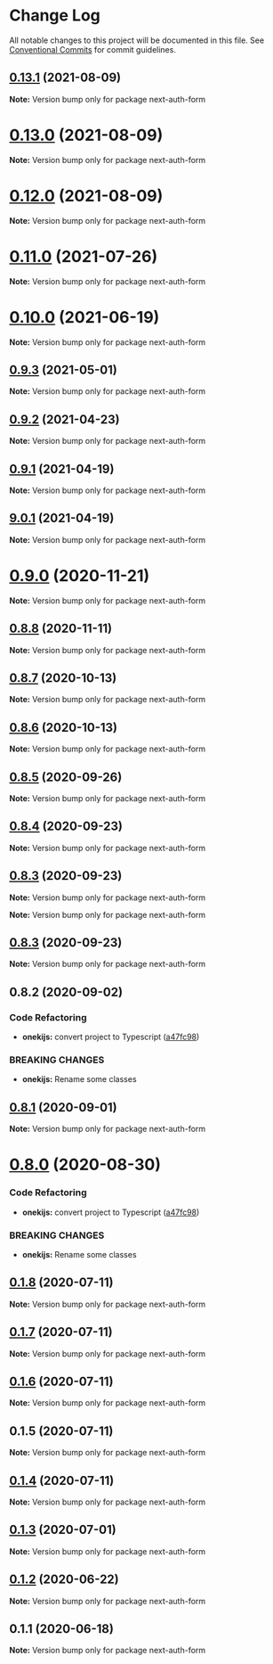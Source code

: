 # Change Log

All notable changes to this project will be documented in this file.
See [Conventional Commits](https://conventionalcommits.org) for commit guidelines.

## [0.13.1](https://github.com/oneki/onekijs/compare/v0.13.0...v0.13.1) (2021-08-09)

**Note:** Version bump only for package next-auth-form





# [0.13.0](https://github.com/oneki/onekijs/compare/v0.12.2...v0.13.0) (2021-08-09)

**Note:** Version bump only for package next-auth-form





# [0.12.0](https://github.com/oneki/onekijs/compare/v0.11.0...v0.12.0) (2021-08-09)

**Note:** Version bump only for package next-auth-form





# [0.11.0](https://github.com/oneki/onekijs/compare/v0.10.0...v0.11.0) (2021-07-26)

**Note:** Version bump only for package next-auth-form





# [0.10.0](https://github.com/oneki/onekijs/compare/v0.9.3...v0.10.0) (2021-06-19)

**Note:** Version bump only for package next-auth-form





## [0.9.3](https://github.com/oneki/onekijs/compare/v0.9.2...v0.9.3) (2021-05-01)

**Note:** Version bump only for package next-auth-form





## [0.9.2](https://github.com/oneki/onekijs/compare/v0.9.1...v0.9.2) (2021-04-23)

**Note:** Version bump only for package next-auth-form





## [0.9.1](https://github.com/oneki/onekijs/compare/v9.0.1...v0.9.1) (2021-04-19)

**Note:** Version bump only for package next-auth-form





## [9.0.1](https://github.com/oneki/onekijs/compare/v0.9.0...v9.0.1) (2021-04-19)

**Note:** Version bump only for package next-auth-form





# [0.9.0](https://github.com/oneki/onekijs/compare/v0.8.8...v0.9.0) (2020-11-21)

**Note:** Version bump only for package next-auth-form





## [0.8.8](https://github.com/oneki/onekijs/compare/v0.8.7...v0.8.8) (2020-11-11)

**Note:** Version bump only for package next-auth-form





## [0.8.7](https://github.com/oneki/onekijs/compare/v0.8.6...v0.8.7) (2020-10-13)

**Note:** Version bump only for package next-auth-form





## [0.8.6](https://github.com/oneki/onekijs/compare/v0.8.5...v0.8.6) (2020-10-13)

**Note:** Version bump only for package next-auth-form





## [0.8.5](https://github.com/oneki/onekijs/compare/v0.8.4...v0.8.5) (2020-09-26)

**Note:** Version bump only for package next-auth-form





## [0.8.4](https://github.com/oneki/onekijs/compare/v0.8.3...v0.8.4) (2020-09-23)

**Note:** Version bump only for package next-auth-form





## [0.8.3](https://github.com/oneki/onekijs/compare/v0.8.1...v0.8.3) (2020-09-23)

**Note:** Version bump only for package next-auth-form







**Note:** Version bump only for package next-auth-form





## [0.8.3](https://github.com/oneki/onekijs/compare/v0.8.1...v0.8.3) (2020-09-23)

**Note:** Version bump only for package next-auth-form





## 0.8.2 (2020-09-02)


### Code Refactoring

* **onekijs:** convert project to Typescript ([a47fc98](https://github.com/oneki/onekijs/commit/a47fc9815fbb51271c12505a65cd8b38a1ab04e3))


### BREAKING CHANGES

* **onekijs:** Rename some classes





## [0.8.1](https://github.com/oneki/onekijs/compare/v0.8.0...v0.8.1) (2020-09-01)

**Note:** Version bump only for package next-auth-form





# [0.8.0](https://github.com/oneki/onekijs/compare/v0.5.0...v0.8.0) (2020-08-30)


### Code Refactoring

* **onekijs:** convert project to Typescript ([a47fc98](https://github.com/oneki/onekijs/commit/a47fc9815fbb51271c12505a65cd8b38a1ab04e3))


### BREAKING CHANGES

* **onekijs:** Rename some classes





## [0.1.8](https://github.com/oneki/onekijs/compare/next-auth-form@0.1.7...next-auth-form@0.1.8) (2020-07-11)

**Note:** Version bump only for package next-auth-form





## [0.1.7](https://github.com/oneki/onekijs/compare/next-auth-form@0.1.6...next-auth-form@0.1.7) (2020-07-11)

**Note:** Version bump only for package next-auth-form





## [0.1.6](https://github.com/oneki/onekijs/compare/next-auth-form@0.1.5...next-auth-form@0.1.6) (2020-07-11)

**Note:** Version bump only for package next-auth-form





## 0.1.5 (2020-07-11)

**Note:** Version bump only for package next-auth-form





## [0.1.4](https://github.com/oneki/onekijs/compare/next-auth-form@0.1.3...next-auth-form@0.1.4) (2020-07-11)

**Note:** Version bump only for package next-auth-form





## [0.1.3](https://github.com/oneki/onekijs/compare/next-auth-form@0.1.2...next-auth-form@0.1.3) (2020-07-01)

**Note:** Version bump only for package next-auth-form





## [0.1.2](https://github.com/oneki/onekijs/compare/next-auth-form@0.1.1...next-auth-form@0.1.2) (2020-06-22)

**Note:** Version bump only for package next-auth-form





## 0.1.1 (2020-06-18)

**Note:** Version bump only for package next-auth-form
